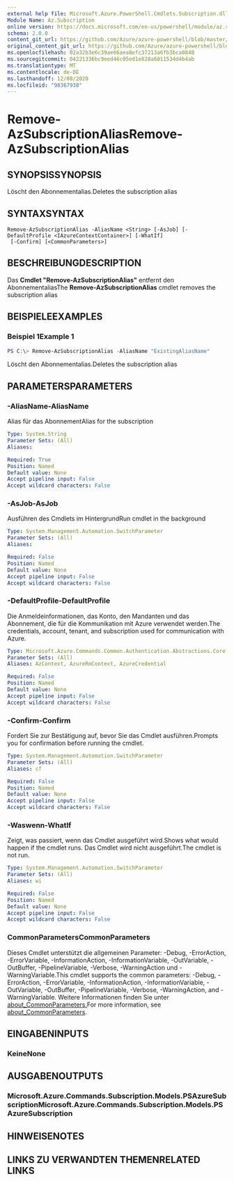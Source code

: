 ```yaml
---
external help file: Microsoft.Azure.PowerShell.Cmdlets.Subscription.dll-Help.xml
Module Name: Az.Subscription
online version: https://docs.microsoft.com/en-us/powershell/module/az.subscription/remove-azsubscriptionalias
schema: 2.0.0
content_git_url: https://github.com/Azure/azure-powershell/blob/master/src/Subscription/Subscription/help/Remove-AzSubscriptionAlias.md
original_content_git_url: https://github.com/Azure/azure-powershell/blob/master/src/Subscription/Subscription/help/Remove-AzSubscriptionAlias.md
ms.openlocfilehash: 02a32b3e6c39ae66aea8efc37213a6fb3bca0848
ms.sourcegitcommit: 04221336bc9eed46c05ed1e828a6811534d4b4ab
ms.translationtype: MT
ms.contentlocale: de-DE
ms.lasthandoff: 12/08/2020
ms.locfileid: "98367938"
---
```

# <span data-ttu-id="bbe37-101">Remove-AzSubscriptionAlias</span><span class="sxs-lookup"><span data-stu-id="bbe37-101">Remove-AzSubscriptionAlias</span></span>

## <span data-ttu-id="bbe37-102">SYNOPSIS</span><span class="sxs-lookup"><span data-stu-id="bbe37-102">SYNOPSIS</span></span>
<span data-ttu-id="bbe37-103">Löscht den Abonnementalias.</span><span class="sxs-lookup"><span data-stu-id="bbe37-103">Deletes the subscription alias</span></span>

## <span data-ttu-id="bbe37-104">SYNTAX</span><span class="sxs-lookup"><span data-stu-id="bbe37-104">SYNTAX</span></span>

```
Remove-AzSubscriptionAlias -AliasName <String> [-AsJob] [-DefaultProfile <IAzureContextContainer>] [-WhatIf]
 [-Confirm] [<CommonParameters>]
```

## <span data-ttu-id="bbe37-105">BESCHREIBUNG</span><span class="sxs-lookup"><span data-stu-id="bbe37-105">DESCRIPTION</span></span>
<span data-ttu-id="bbe37-106">Das **Cmdlet "Remove-AzSubscriptionAlias"** entfernt den Abonnementalias</span><span class="sxs-lookup"><span data-stu-id="bbe37-106">The **Remove-AzSubscriptionAlias** cmdlet removes the subscription alias</span></span>

## <span data-ttu-id="bbe37-107">BEISPIELE</span><span class="sxs-lookup"><span data-stu-id="bbe37-107">EXAMPLES</span></span>

### <span data-ttu-id="bbe37-108">Beispiel 1</span><span class="sxs-lookup"><span data-stu-id="bbe37-108">Example 1</span></span>
```powershell
PS C:\> Remove-AzSubscriptionAlias -AliasName "ExistingAliasName"
```

<span data-ttu-id="bbe37-109">Löscht den Abonnementalias.</span><span class="sxs-lookup"><span data-stu-id="bbe37-109">Deletes the subscription alias</span></span>

## <span data-ttu-id="bbe37-110">PARAMETERS</span><span class="sxs-lookup"><span data-stu-id="bbe37-110">PARAMETERS</span></span>

### <span data-ttu-id="bbe37-111">-AliasName</span><span class="sxs-lookup"><span data-stu-id="bbe37-111">-AliasName</span></span>
<span data-ttu-id="bbe37-112">Alias für das Abonnement</span><span class="sxs-lookup"><span data-stu-id="bbe37-112">Alias for the subscription</span></span>

```yaml
Type: System.String
Parameter Sets: (All)
Aliases:

Required: True
Position: Named
Default value: None
Accept pipeline input: False
Accept wildcard characters: False
```

### <span data-ttu-id="bbe37-113">-AsJob</span><span class="sxs-lookup"><span data-stu-id="bbe37-113">-AsJob</span></span>
<span data-ttu-id="bbe37-114">Ausführen des Cmdlets im Hintergrund</span><span class="sxs-lookup"><span data-stu-id="bbe37-114">Run cmdlet in the background</span></span>

```yaml
Type: System.Management.Automation.SwitchParameter
Parameter Sets: (All)
Aliases:

Required: False
Position: Named
Default value: None
Accept pipeline input: False
Accept wildcard characters: False
```

### <span data-ttu-id="bbe37-115">-DefaultProfile</span><span class="sxs-lookup"><span data-stu-id="bbe37-115">-DefaultProfile</span></span>
<span data-ttu-id="bbe37-116">Die Anmeldeinformationen, das Konto, den Mandanten und das Abonnement, die für die Kommunikation mit Azure verwendet werden.</span><span class="sxs-lookup"><span data-stu-id="bbe37-116">The credentials, account, tenant, and subscription used for communication with Azure.</span></span>

```yaml
Type: Microsoft.Azure.Commands.Common.Authentication.Abstractions.Core.IAzureContextContainer
Parameter Sets: (All)
Aliases: AzContext, AzureRmContext, AzureCredential

Required: False
Position: Named
Default value: None
Accept pipeline input: False
Accept wildcard characters: False
```

### <span data-ttu-id="bbe37-117">-Confirm</span><span class="sxs-lookup"><span data-stu-id="bbe37-117">-Confirm</span></span>
<span data-ttu-id="bbe37-118">Fordert Sie zur Bestätigung auf, bevor Sie das Cmdlet ausführen.</span><span class="sxs-lookup"><span data-stu-id="bbe37-118">Prompts you for confirmation before running the cmdlet.</span></span>

```yaml
Type: System.Management.Automation.SwitchParameter
Parameter Sets: (All)
Aliases: cf

Required: False
Position: Named
Default value: None
Accept pipeline input: False
Accept wildcard characters: False
```

### <span data-ttu-id="bbe37-119">-Waswenn</span><span class="sxs-lookup"><span data-stu-id="bbe37-119">-WhatIf</span></span>
<span data-ttu-id="bbe37-120">Zeigt, was passiert, wenn das Cmdlet ausgeführt wird.</span><span class="sxs-lookup"><span data-stu-id="bbe37-120">Shows what would happen if the cmdlet runs.</span></span>
<span data-ttu-id="bbe37-121">Das Cmdlet wird nicht ausgeführt.</span><span class="sxs-lookup"><span data-stu-id="bbe37-121">The cmdlet is not run.</span></span>

```yaml
Type: System.Management.Automation.SwitchParameter
Parameter Sets: (All)
Aliases: wi

Required: False
Position: Named
Default value: None
Accept pipeline input: False
Accept wildcard characters: False
```

### <span data-ttu-id="bbe37-122">CommonParameters</span><span class="sxs-lookup"><span data-stu-id="bbe37-122">CommonParameters</span></span>
<span data-ttu-id="bbe37-123">Dieses Cmdlet unterstützt die allgemeinen Parameter: -Debug, -ErrorAction, -ErrorVariable, -InformationAction, -InformationVariable, -OutVariable, -OutBuffer, -PipelineVariable, -Verbose, -WarningAction und -WarningVariable.</span><span class="sxs-lookup"><span data-stu-id="bbe37-123">This cmdlet supports the common parameters: -Debug, -ErrorAction, -ErrorVariable, -InformationAction, -InformationVariable, -OutVariable, -OutBuffer, -PipelineVariable, -Verbose, -WarningAction, and -WarningVariable.</span></span> <span data-ttu-id="bbe37-124">Weitere Informationen finden Sie unter [about_CommonParameters.](http://go.microsoft.com/fwlink/?LinkID=113216)</span><span class="sxs-lookup"><span data-stu-id="bbe37-124">For more information, see [about_CommonParameters](http://go.microsoft.com/fwlink/?LinkID=113216).</span></span>

## <span data-ttu-id="bbe37-125">EINGABEN</span><span class="sxs-lookup"><span data-stu-id="bbe37-125">INPUTS</span></span>

### <span data-ttu-id="bbe37-126">Keine</span><span class="sxs-lookup"><span data-stu-id="bbe37-126">None</span></span>

## <span data-ttu-id="bbe37-127">AUSGABEN</span><span class="sxs-lookup"><span data-stu-id="bbe37-127">OUTPUTS</span></span>

### <span data-ttu-id="bbe37-128">Microsoft.Azure.Commands.Subscription.Models.PSAzureSubscription</span><span class="sxs-lookup"><span data-stu-id="bbe37-128">Microsoft.Azure.Commands.Subscription.Models.PSAzureSubscription</span></span>

## <span data-ttu-id="bbe37-129">HINWEISE</span><span class="sxs-lookup"><span data-stu-id="bbe37-129">NOTES</span></span>

## <span data-ttu-id="bbe37-130">LINKS ZU VERWANDTEN THEMEN</span><span class="sxs-lookup"><span data-stu-id="bbe37-130">RELATED LINKS</span></span>
